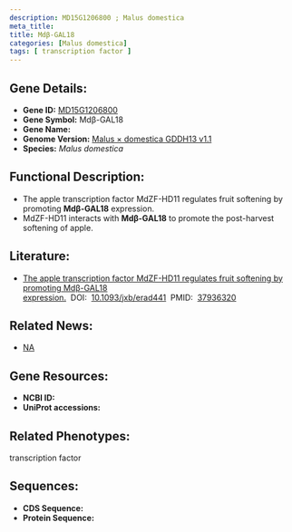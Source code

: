 ```yaml
---
description: MD15G1206800 ; Malus domestica
meta_title:
title: Mdβ-GAL18
categories: [Malus domestica]
tags: [ transcription factor ]
---
```


## Gene Details:
- **Gene ID:**	[MD15G1206800]()
- **Gene Symbol:** Mdβ-GAL18
- **Gene Name:** 
- **Genome Version:** [Malus × domestica GDDH13 v1.1]()
- **Species:** *Malus domestica*

## Functional Description:
   - The apple transcription factor MdZF-HD11 regulates fruit softening by promoting **Mdβ-GAL18** expression.
   - MdZF-HD11 interacts with **Mdβ-GAL18** to promote the post-harvest softening of apple.

## Literature:
   - [The apple transcription factor MdZF-HD11 regulates fruit softening by promoting Mdβ-GAL18 expression.]( https://academic.oup.com/jxb/advance-article/doi/10.1093/jxb/erad441/7344692?login=true)&nbsp;&nbsp;DOI:&nbsp;&nbsp;[10.1093/jxb/erad441](https://academic.oup.com/jxb/advance-article/doi/10.1093/jxb/erad441/7344692?login=true)&nbsp;&nbsp;PMID:&nbsp;&nbsp;[37936320](https://pubmed.ncbi.nlm.nih.gov/37936320/)

## Related News:
   - [NA](https://mp.weixin.qq.com/s?__biz=Mzg3MDEwNDEyMg==&mid=2247559153&idx=7&sn=c0a245113ca737673662f57be9f18dda&chksm=97f142ef0ced065c0404cb54fc66fc69aad1c8939bb0c3fdf56c5064c94ac07186f153958481&scene=27#wechat_redirect)

## Gene Resources:
- **NCBI ID:** [](https://www.ncbi.nlm.nih.gov/gene/?term=)
- **UniProt accessions:** [](https://www.uniprot.org/uniprotkb//entry)

## Related Phenotypes:
transcription factor

## Sequences:
- **CDS Sequence:**
- **Protein Sequence:**
